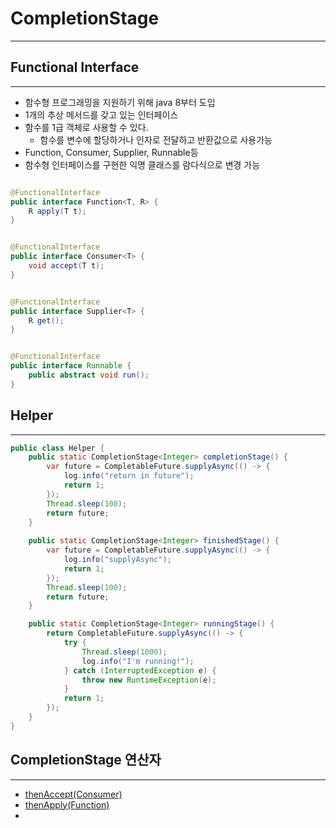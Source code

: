 # CompletionStage

---

## Functional Interface

---

* 함수형 프로그래밍을 지원하기 위해 java 8부터 도입
* 1개의 추상 메서드를 갖고 있는 인터페이스
* 함수를 1급 객체로 사용할 수 있다.
    * 함수를 변수에 할당하거나 인자로 전달하고 반환값으로 사용가능
* Function, Consumer, Supplier, Runnable등
* 함수형 인터페이스를 구현한 익명 클래스를 람다식으로 변경 가능

~~~java

@FunctionalInterface
public interface Function<T, R> {
    R apply(T t);
}
~~~

~~~java

@FunctionalInterface
public interface Consumer<T> {
    void accept(T t);
}
~~~

~~~java

@FunctionalInterface
public interface Supplier<T> {
    R get();
}
~~~

~~~java

@FunctionalInterface
public interface Runnable {
    public abstract void run();
}
~~~

## Helper

---

~~~java
public class Helper {
    public static CompletionStage<Integer> completionStage() {
        var future = CompletableFuture.supplyAsync(() -> {
            log.info("return in future");
            return 1;
        });
        Thread.sleep(100);
        return future;
    }
    
    public static CompletionStage<Integer> finishedStage() {
        var future = CompletableFuture.supplyAsync(() -> {
            log.info("supplyAsync");
            return 1;
        });
        Thread.sleep(100);
        return future;
    }

    public static CompletionStage<Integer> runningStage() {
        return CompletableFuture.supplyAsync(() -> {
            try {
                Thread.sleep(1000);
                log.info("I'm running!");
            } catch (InterruptedException e) {
                throw new RuntimeException(e);
            }
            return 1;
        });
    }
}
~~~

## CompletionStage 연산자

---

* [thenAccept(Consumer)](https://github.com/tlarbals824/TIL/blob/main/java/ReactiveProgramming/CompletableFuture/CompletionStage/CompletionStageThenAccept.md)
* [thenApply(Function)](https://github.com/tlarbals824/TIL/blob/main/java/ReactiveProgramming/CompletableFuture/CompletionStage/CompletionStageThenApply.md)
* 





